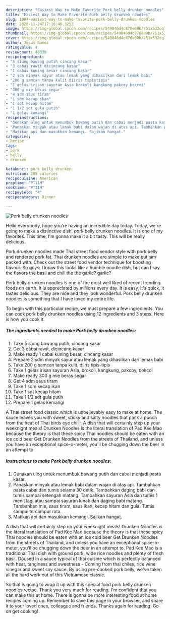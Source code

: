 ```yaml
---
description: "Easiest Way to Make Favorite Pork belly drunken noodles"
title: "Easiest Way to Make Favorite Pork belly drunken noodles"
slug: 1087-easiest-way-to-make-favorite-pork-belly-drunken-noodles
date: 2020-11-24T17:10:46.325Z
image: https://img-global.cpcdn.com/recipes/549046d4c870e09b/751x532cq70/pork-belly-drunken-noodles-foto-resep-utama.jpg
thumbnail: https://img-global.cpcdn.com/recipes/549046d4c870e09b/751x532cq70/pork-belly-drunken-noodles-foto-resep-utama.jpg
cover: https://img-global.cpcdn.com/recipes/549046d4c870e09b/751x532cq70/pork-belly-drunken-noodles-foto-resep-utama.jpg
author: Jesus Nunez
ratingvalue: 4
reviewcount: 46330
recipeingredient:
- "5 siung bawang putih cincang kasar"
- "3 cabai rawit dicincang kasar"
- "1 cabai kuning besar cincang kasar"
- "2 sdm minyak sayur atau lemak yang dihasilkan dari lemak babi"
- "200 g samcan tanpa kulit diiris tipistipis"
- "1 gelas irisan sayuran Asia brokoli kangkung pakcoy bokcoi"
- "300 g mie beras segar"
- "4 sdm saus tiram"
- "1 sdm kecap ikan"
- "1 sdt kecap hitam"
- "1 1/2 sdt gula putih"
- "1 gelas kemangi"
recipeinstructions:
- "Gunakan uleg untuk menumbuk bawang putih dan cabai menjadi pasta kasar."
- "Panaskan minyak atau lemak babi dalam wajan di atas api. Tambahkan pasta cabai dan tumis selama 30 detik. Tambahkan daging babi dan tumis sampai setengah matang. Tambahkan sayuran Asia dan tumis 1 menit lagi atau sampai sayuran lunak dan daging babi matang. Tambahkan mie, saus tiram, saus ikan, kecap hitam dan gula. Tumis sampai tercampur rata."
- "Matikan api dan masukkan kemangi. Sajikan hangat."
categories:
- Recipe
tags:
- pork
- belly
- drunken

katakunci: pork belly drunken 
nutrition: 289 calories
recipecuisine: American
preptime: "PT11M"
cooktime: "PT31M"
recipeyield: "4"
recipecategory: Dinner

---
```



![Pork belly drunken noodles](https://img-global.cpcdn.com/recipes/549046d4c870e09b/751x532cq70/pork-belly-drunken-noodles-foto-resep-utama.jpg)

Hello everybody, hope you're having an incredible day today. Today, we're going to make a distinctive dish, pork belly drunken noodles. It is one of my favorites. This time, I'm gonna make it a bit tasty. This will be really delicious.

Pork drunken noodles made Thai street food vendor style with pork belly and rendered pork fat. Thai drunken noodles are simple to make but jam packed with. Check out the street food vendor technique for boosting flavour. So guys, I know this looks like a humble noodle dish, but can I say the flavors the basil and chili the the garlic? garlic?

Pork belly drunken noodles is one of the most well liked of recent trending foods on earth. It is appreciated by millions every day. It is easy, it's quick, it tastes delicious. They are nice and they look wonderful. Pork belly drunken noodles is something that I have loved my entire life.


To begin with this particular recipe, we must prepare a few ingredients. You can cook pork belly drunken noodles using 12 ingredients and 3 steps. Here is how you cook it.

<!--inarticleads1-->

##### The ingredients needed to make Pork belly drunken noodles:

1. Take 5 siung bawang putih, cincang kasar
1. Get 3 cabai rawit, dicincang kasar
1. Make ready 1 cabai kuning besar, cincang kasar
1. Prepare 2 sdm minyak sayur atau lemak yang dihasilkan dari lemak babi
1. Take 200 g samcan tanpa kulit, diiris tipis-tipis
1. Take 1 gelas irisan sayuran Asia, brokoli, kangkung, pakcoy, bokcoi
1. Make ready 300 g mie beras segar
1. Get 4 sdm saus tiram
1. Take 1 sdm kecap ikan
1. Take 1 sdt kecap hitam
1. Take 1 1/2 sdt gula putih
1. Prepare 1 gelas kemangi


A Thai street food classic which is unbelievably easy to make at home. The sauce leaves you with sweet, sticky and salty noodles that pack a punch from the heat of Thai birds eye chilli. A dish that will certainly step up your weeknight meals! Drunken Noodles is the literal translation of Pad Kee Mao because the theory is that these spicy Thai noodles should be eaten with an ice cold beer Get Drunken Noodles from the streets of Thailand, and unless you have an exceptional spice-o-meter, you&#39;ll be chugging down the beer in an attempt to. 

<!--inarticleads2-->

##### Instructions to make Pork belly drunken noodles:

1. Gunakan uleg untuk menumbuk bawang putih dan cabai menjadi pasta kasar.
1. Panaskan minyak atau lemak babi dalam wajan di atas api. Tambahkan pasta cabai dan tumis selama 30 detik. Tambahkan daging babi dan tumis sampai setengah matang. Tambahkan sayuran Asia dan tumis 1 menit lagi atau sampai sayuran lunak dan daging babi matang. Tambahkan mie, saus tiram, saus ikan, kecap hitam dan gula. Tumis sampai tercampur rata.
1. Matikan api dan masukkan kemangi. Sajikan hangat.


A dish that will certainly step up your weeknight meals! Drunken Noodles is the literal translation of Pad Kee Mao because the theory is that these spicy Thai noodles should be eaten with an ice cold beer Get Drunken Noodles from the streets of Thailand, and unless you have an exceptional spice-o-meter, you&#39;ll be chugging down the beer in an attempt to. Pad Kee Mao is a traditional Thai dish with ground pork, wide rice noodles and plenty of fresh basil. Doused in a sauce typical of thai cuisine which is perfectly balanced with heat, tanginess and sweetness - Coming from thai chiles, rice wine vinegar and sweet soy sauce. By using pre-cooked pork belly, we&#39;ve taken all the hard work out of this Vietnamese classic. 

So that is going to wrap it up with this special food pork belly drunken noodles recipe. Thank you very much for reading. I'm confident that you can make this at home. There is gonna be more interesting food at home recipes coming up. Remember to save this page in your browser, and share it to your loved ones, colleague and friends. Thanks again for reading. Go on get cooking!
